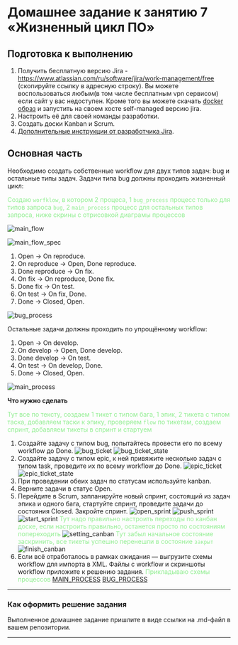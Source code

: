 # Домашнее задание к занятию 7 «Жизненный цикл ПО»

## Подготовка к выполнению

1. Получить бесплатную версию Jira - <https://www.atlassian.com/ru/software/jira/work-management/free> (скопируйте ссылку в адресную строку). Вы можете воспользоваться любым(в том числе бесплатным vpn сервисом) если сайт у вас недоступен. Кроме того вы можете скачать [docker образ](https://hub.docker.com/r/atlassian/jira-software/#) и запустить на своем хосте self-managed версию jira.
2. Настроить её для своей команды разработки.
3. Создать доски Kanban и Scrum.
4. [Дополнительные инструкции от разработчика Jira](https://support.atlassian.com/jira-cloud-administration/docs/import-and-export-issue-workflows/).

## Основная часть

Необходимо создать собственные workflow для двух типов задач: bug и остальные типы задач. Задачи типа bug должны проходить жизненный цикл:

<span style="color:lightgreen">Создаю `worfklow`, в котором 2 процеса, 1 `bug_process` процесс только для типов запроса `bug`, 2 `main_process` процесс для остальных типов запроса, ниже скрины с отрисовкой диаграмы процессов</span>

![main_flow](image-2.png)


![main_flow_spec](image-3.png)

1. Open -> On reproduce.
2. On reproduce -> Open, Done reproduce.
3. Done reproduce -> On fix.
4. On fix -> On reproduce, Done fix.
5. Done fix -> On test.
6. On test -> On fix, Done.
7. Done -> Closed, Open.

![bug_process](image-1.png)

Остальные задачи должны проходить по упрощённому workflow:

1. Open -> On develop.
2. On develop -> Open, Done develop.
3. Done develop -> On test.
4. On test -> On develop, Done.
5. Done -> Closed, Open.

![main_process](image.png)

**Что нужно сделать**

<span style="color:lightgreen">Тут все по тексту, создаем 1 тикет с типом бага, 1 эпик, 2 тикета с типом таска, добавляем таски к эпику, проверяем `flow` по тикетам, создаем спринт, добавляем тикеты в спринт и стартуем</span>

1. Создайте задачу с типом bug, попытайтесь провести его по всему workflow до Done.
![bug_ticket](image-4.png)
![bug_ticket_state](image-6.png)
2. Создайте задачу с типом epic, к ней привяжите несколько задач с типом task, проведите их по всему workflow до Done.
![epic_ticket](image-5.png)
![epic_ticket_state](image-7.png)
3. При проведении обеих задач по статусам используйте kanban.
4. Верните задачи в статус Open.
5. Перейдите в Scrum, запланируйте новый спринт, состоящий из задач эпика и одного бага, стартуйте спринт, проведите задачи до состояния Closed. Закройте спринт.
![open_sprint](image-8.png)
![push_sprint](image-9.png)
![start_sprint](image-10.png)
<span style="color:lightgreen">Тут надо правильно настроить переходы по канбан доске, если настроить правильно, останется просто по состояниям попереходить</span>
![setting_canban](image-12.png)
<span style="color:lightgreen">Тут забыл начальное состояние заскринить, все тикеты успешно перенешли в состояние `закрыт`</span>
![finish_canban](image-11.png)
6. Если всё отработалось в рамках ожидания — выгрузите схемы workflow для импорта в XML. Файлы с workflow и скриншоты workflow приложите к решению задания.
<span style="color:lightgreen">Прикладываю схемы процессов</span>  [MAIN_PROCESS](MAIN_PROCESS.xml) [BUG_PROCESS](BUG_PROCESS.xml)

---

### Как оформить решение задания

Выполненное домашнее задание пришлите в виде ссылки на .md-файл в вашем репозитории.

---
